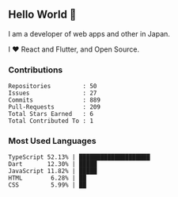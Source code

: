 ## Hello World 👋

I am a developer of web apps and other in Japan.

I ❤️ React and Flutter, and Open Source.

### Contributions

<!-- contributions start -->

    Repositories         : 50
    Issues               : 27
    Commits              : 889
    Pull-Requests        : 209
    Total Stars Earned   : 6
    Total Contributed To : 1

<!-- contributions end -->

### Most Used Languages

<!-- most-used-languages start -->

    TypeScript 52.13% | ████████████████████
    Dart       12.30% | █████
    JavaScript 11.82% | █████
    HTML        6.28% | ██
    CSS         5.99% | ██

<!-- most-used-languages end -->
